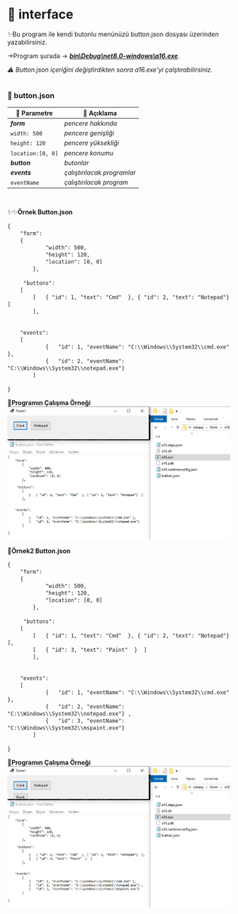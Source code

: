 # 📂 interface
✨Bu program ile kendi butonlu menünüzü button.json dosyası üzerinden yazabilirsiniz.

→Program şurada -> [_**bin\Debug\net8.0-windows\a16.exe**_](https://github.com/levham/interface/blob/main/bin/Debug/net8.0-windows/a16.exe). 

 _⚠ Button.json içeriğini değiştirdikten sonra a16.exe'yi çalştırabilirsiniz._
<br>
<br>
### 📂 button.json
| 📁 Parametre | 📌 Açıklama|
|---------------|-------------------|
| _**form**_      | _pencere hakkında_|
| `width: 500`       | _pencere genişliği_|
| `height: 120`      | _pencere yüksekliği_|
|`location:[0, 0]`     | _pencere konumu_|
| _**button**_  | _butonlar_|
| _**events**_    | _çalıştırılacak programlar_|
| `eventName` | _çalıştırılacak program_|
<br>

✨✨**Örnek Button.json**
```
{ 
    "form": 
	{
            "width": 500,
            "height": 120,
            "location": [0, 0]
    	},

     "buttons":
	[  
	    [   { "id": 1, "text": "Cmd"  }, { "id": 2, "text": "Notepad"}  ]
    	],
    
    
    "events": 
	[
            {   "id": 1, "eventName": "C:\\Windows\\System32\\cmd.exe" },
            {   "id": 2, "eventName": "C:\\Windows\\System32\\notepad.exe"}
    	]

}
```
📌**Programın Çalışma Örneği**
![output](test1.png)
<br>

📁**Örnek2 Button.json**
```
{ 
    "form": 
	{
            "width": 500,
            "height": 120,
            "location": [0, 0]
    	},

     "buttons":
	[  
	    [   { "id": 1, "text": "Cmd"  }, { "id": 2, "text": "Notepad"}  ],
	    [   { "id": 3, "text": "Paint"  }  ]
    	],
    
    
    "events": 
	[
            {   "id": 1, "eventName": "C:\\Windows\\System32\\cmd.exe" },
            {   "id": 2, "eventName": "C:\\Windows\\System32\\notepad.exe"} ,
            {   "id": 3, "eventName": "C:\\Windows\\System32\\mspaint.exe"} 
    	]

}
```
📌**Programın Çalışma Örneği**
![output](test2.png)